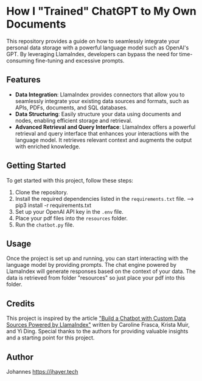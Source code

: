 # How I "Trained" ChatGPT to My Own Documents

This repository provides a guide on how to seamlessly integrate your personal data storage with a powerful language model such as OpenAI's GPT. By leveraging LlamaIndex, developers can bypass the need for time-consuming fine-tuning and excessive prompts.

## Features

- **Data Integration**: LlamaIndex provides connectors that allow you to seamlessly integrate your existing data sources and formats, such as APIs, PDFs, documents, and SQL databases.
- **Data Structuring**: Easily structure your data using documents and nodes, enabling efficient storage and retrieval.
- **Advanced Retrieval and Query Interface**: LlamaIndex offers a powerful retrieval and query interface that enhances your interactions with the language model. It retrieves relevant context and augments the output with enriched knowledge.

## Getting Started

To get started with this project, follow these steps:

1. Clone the repository.
2. Install the required dependencies listed in the `requirements.txt` file. --> pip3 install -r requirements.txt
3. Set up your OpenAI API key in the `.env` file.
4. Place your pdf files into the `resources` folder.
5. Run the `chatbot.py` file.

## Usage

Once the project is set up and running, you can start interacting with the language model by providing prompts. The chat engine powered by LlamaIndex will generate responses based on the context of your data. The data is retrieved from folder "resources" so just place your pdf into this folder.

## Credits

This project is inspired by the article ["Build a Chatbot with Custom Data Sources Powered by LlamaIndex"](https://blog.streamlit.io/build-a-chatbot-with-custom-data-sources-powered-by-llamaindex/) written by Caroline Frasca, Krista Muir, and Yi Ding. Special thanks to the authors for providing valuable insights and a starting point for this project.

## Author

Johannes
https://jhayer.tech
